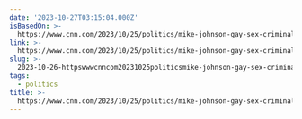 ```yaml
---
date: '2023-10-27T03:15:04.000Z'
isBasedOn: >-
  https://www.cnn.com/2023/10/25/politics/mike-johnson-gay-sex-criminalization-kfile/index.html
link: >-
  https://www.cnn.com/2023/10/25/politics/mike-johnson-gay-sex-criminalization-kfile/index.html
slug: >-
  2023-10-26-httpswwwcnncom20231025politicsmike-johnson-gay-sex-criminalization-kfileindexhtml
tags:
  - politics
title: >-
  https://www.cnn.com/2023/10/25/politics/mike-johnson-gay-sex-criminalization-kfile/index.html
---
```


